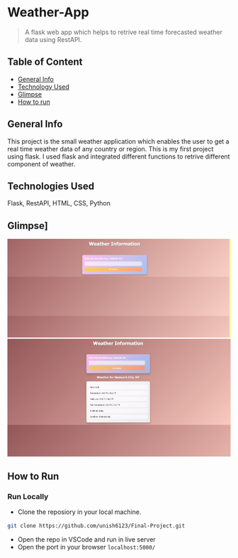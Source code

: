 # Weather-App
> A flask web app which helps to retrive real time forecasted weather data using RestAPI.
## Table of Content 
- [General Info](#general-info)
- [Technology Used](#technologies)
- [Glimpse](#glimpse)
- [How to run](#how-to-run)



## General Info
This project is the small weather application which enables the user to get a real time weather data of any country or region. This is my first project using flask. I used flask and integrated different functions to retrive different component of weather.

## Technologies Used
Flask, RestAPI, HTML, CSS, Python

## Glimpse]
<p>
    <img src="/weatherImage/home.png" alt="Home page" />
    <img src="/weatherImage/result.png"alt="Result page" />
    
</p>

## How to Run

### Run Locally
- Clone the reposiory in your local machine.
```bash
git clone https://github.com/unish6123/Final-Project.git
```
- Open the repo in VSCode and run in live server
- Open the port in your browser `localhost:5000/`
